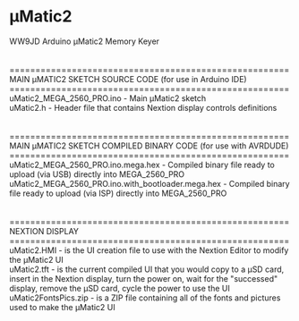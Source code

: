 # µMatic2
WW9JD Arduino µMatic2 Memory Keyer <br>
<br>
<br>
======================================================<br>
MAIN µMATIC2 SKETCH SOURCE CODE (for use in Arduino IDE) <br>
======================================================<br>
uMatic2_MEGA_2560_PRO.ino - Main µMatic2 sketch<br>
uMatic2.h - Header file that contains Nextion display controls definitions<br>
<br>
<br>
======================================================<br>
MAIN µMATIC2 SKETCH COMPILED BINARY CODE (for use with AVRDUDE)<br>
======================================================<br>
uMatic2_MEGA_2560_PRO.ino.mega.hex - Compiled binary file ready to upload (via USB) directly into MEGA_2560_PRO<br>
uMatic2_MEGA_2560_PRO.ino.with_bootloader.mega.hex - Compiled binary file ready to upload (via ISP) directly into MEGA_2560_PRO<br>
<br>
<br>
======================================================<br>
NEXTION DISPLAY  <br>
======================================================<br>
uMatic2.HMI - is the UI creation file to use with the Nextion Editor to modify the µMatic2 UI <br>
uMatic2.tft - is the current compiled UI that you would copy to a µSD card, insert in the Nextion display, turn the power on, wait for the "successed" display, remove the µSD card, cycle the power to use the UI <br>
uMatic2FontsPics.zip - is a ZIP file containing all of the fonts and pictures used to make the µMatic2 UI<br>
<br>
<br>
<br>
<br>
<br>
<br>
<br>
<br>
